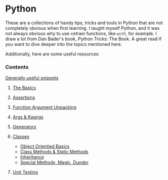 # Python 

These are a collections of handy tips, tricks and tools in Python that are not completely obvious when first learning. I taught myself Python, and it was not always obvious why to use cetrain functions, like `with`, for example. I draw a lot from Dan Bader's book, Python Tricks: The Book. A great read if you want to dive deeper into the topics mentioned here. 

Additionally, here are some useful resources: 

### Contents 

[Generally useful snippets](useful_snippets.ipynb)

1. [The Basics](python_basics.ipynb)
2. [Assertions](assert.ipynb)
3. [Function Argument Unpacking](function_argument_unpacking.ipynb)
4. [Args & Kwargs](args_kwargs.ipynb)
5. [Generators](generators.ipynb) 
6. [Classes](classes.ipynb)

    - [Object Orientied Basics](.ipynb)
    - [Class Methods & Static Methods](classmethods_staticmethods.ipynb)
    - [Inheritance](inheritance.ipynb)
    - [Special Methods, Magic, Dunder](special_methods_magic_dunder.ipynb)
    
7. [Unit Testing](unitest/unittest.ipynb)